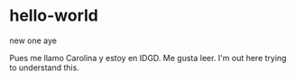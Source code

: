 # hello-world
new one aye

Pues me llamo Carolina y estoy en IDGD. Me gusta leer.
I'm out here trying to understand this.
